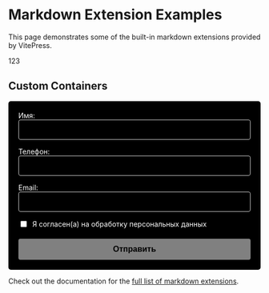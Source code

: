 # Markdown Extension Examples

This page demonstrates some of the built-in markdown extensions provided by VitePress.

123

## Custom Containers

<form id="myForm" class="custom-form">
  <div class="form-group">
    <label for="name">Имя:</label>
    <input type="text" id="name" name="name" class="form-input" required>
  </div>
  
  <div class="form-group">
    <label for="phone">Телефон:</label>
    <input type="tel" id="phone" name="phone" class="form-input" required>
  </div>
  
  <div class="form-group">
    <label for="email">Email:</label>
    <input type="email" id="email" name="email" class="form-input" required>
  </div>
  
  <div class="form-group checkbox-group">
    <input type="checkbox" id="consent" name="consent" required>
    <label for="consent">Я согласен(а) на обработку персональных данных</label>
  </div>
  
  <button type="submit" class="submit-btn" disabled>
    Отправить
  </button>
</form>

<div id="successMessage" class="success-message" style="display: none;">
  ✓ Заявка успешно отправлена. Скоро свяжемся.
</div>

<style>
.custom-form {
  max-width: 500px;
  margin: 0;
  padding: 20px;
  background-color: #000000;
  border-radius: 5px;
  color: #ffffff;
}

.form-group {
  margin-bottom: 15px;
}

.form-input {
  width: 100%;
  padding: 10px;
  box-sizing: border-box;
  border: 1px solid #cccccc;
  border-radius: 4px;
  font-size: 16px;
  background-color: #000000;
  color: #ffffff;
}

.checkbox-group {
  display: flex;
  align-items: center;
  gap: 8px;
  margin-bottom: 20px;
}

.checkbox-group input {
  width: auto;
}

.submit-btn {
  background-color: #ffffff;
  color: #000000;
  padding: 12px 20px;
  border: none;
  border-radius: 4px;
  cursor: pointer;
  font-size: 16px;
  width: 100%;
  font-weight: bold;
  transition: opacity 0.3s;
}

.submit-btn:hover {
  opacity: 0.9;
}

.submit-btn:disabled {
  opacity: 0.5;
  cursor: not-allowed;
}

.success-message {
  margin-top: 15px;
  color: white; /* Белый текст */
  font-weight: normal; /* Нежирный */
  font-size: 16px;
  background: none; /* Убрали фон */
  border: none; /* Убрали обводку */
  padding: 0; /* Убрали отступы */
  display: flex;
  align-items: center;
  gap: 8px;
}

.success-message::before {
  content: "✓";
  color: #4CAF50; /* Зеленая галочка */
  font-size: 18px;
}
</style>

<script>
// Используем export default для совместимости с VitePress
export default {
  mounted() {
    this.initForm();
  },
  methods: {
    initForm() {
      const form = document.getElementById('myForm');
      if (!form) return;
      
      const successMessage = document.getElementById('successMessage');
      const submitBtn = form.querySelector('.submit-btn');
      const requiredInputs = form.querySelectorAll('input[required]');
      const checkbox = form.querySelector('input[type="checkbox"]');
      
      // Функция проверки валидности формы
      const checkFormValidity = () => {
        let allValid = true;
        
        requiredInputs.forEach(input => {
          if (!input.value.trim()) allValid = false;
        });
        
        if (checkbox && !checkbox.checked) allValid = false;
        
        submitBtn.disabled = !allValid;
      };
      
      // Проверяем форму при каждом изменении
      requiredInputs.forEach(input => {
        input.addEventListener('input', checkFormValidity);
      });
      
      if (checkbox) {
        checkbox.addEventListener('change', checkFormValidity);
      }
      
      // Обработка отправки формы
      form.addEventListener('submit', (e) => {
        e.preventDefault();
        
        // Собираем данные формы
        const formData = new FormData(form);
        const data = Object.fromEntries(formData.entries());
        
        // Показываем сообщение сразу
        successMessage.style.display = 'flex';
        form.reset();
        submitBtn.disabled = true;
        
        // Отправка через Formspree
        fetch('https://formspree.io/f/mdkzjopz', {
          method: 'POST',
          headers: {
            'Accept': 'application/json',
            'Content-Type': 'application/json'
          },
          body: JSON.stringify(data)
        })
        .then(response => {
          if (!response.ok) throw new Error('Ошибка сети');
          return response.json();
        })
        .catch(error => {
          console.error('Error:', error);
          // Резервная отправка через mailto
          const mailtoBody = `Имя: ${data.name}%0AТелефон: ${data.phone}%0AEmail: ${data.email}%0AСогласие: ${data.consent ? 'Да' : 'Нет'}`;
          window.location.href = `mailto:theorchestramanco@gmail.com?subject=Заявка&body=${mailtoBody}`;
        })
        .finally(() => {
          // Скрываем сообщение через 5 секунд
          setTimeout(() => {
            successMessage.style.display = 'none';
          }, 5000);
        });
      });
      
      // Инициализируем проверку
      checkFormValidity();
    }
  }
}
</script>

Check out the documentation for the [full list of markdown extensions](https://vitepress.dev/guide/markdown).
